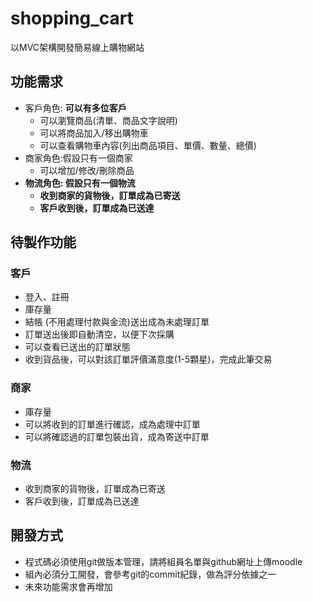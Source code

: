 # shopping_cart
以MVC架構開發簡易線上購物網站

## 功能需求
- 客戶角色: **可以有多位客戶**
  - 可以瀏覽商品(清單、商品文字說明)
  - 可以將商品加入/移出購物車
  - 可以查看購物車內容(列出商品項目、單價、數量、總價)
- 商家角色:假設只有一個商家
  - 可以增加/修改/刪除商品
- **物流角色: 假設只有一個物流**
  - **收到商家的貨物後，訂單成為已寄送**
  - **客戶收到後，訂單成為已送達**

## 待製作功能
### 客戶
- 登入、註冊
- 庫存量
- 結帳 (不用處理付款與金流)送出成為未處理訂單
- 訂單送出後即自動清空，以便下次採購
- 可以查看已送出的訂單狀態
- 收到貨品後，可以對該訂單評價滿意度(1-5顆星)，完成此筆交易

### 商家
- 庫存量
- 可以將收到的訂單進行確認，成為處理中訂單
- 可以將確認過的訂單包裝出貨，成為寄送中訂單

### 物流
- 收到商家的貨物後，訂單成為已寄送
- 客戶收到後，訂單成為已送達


## 開發方式
- 程式碼必須使用git做版本管理，請將組員名單與github網址上傳moodle
- 組內必須分工開發，會參考git的commit紀錄，做為評分依據之一
- 未來功能需求會再增加
